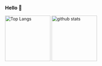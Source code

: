 ### Hello 👋

<p align="left"> 
  <img alt="Top Langs" height="150px" src="https://github-readme-stats.vercel.app/api/top-langs/?username=melonattacker&layout=compact" />
  <img alt="github stats" height="150px" src="https://github-readme-stats.vercel.app/api?username=melonattacker" />
</p>
